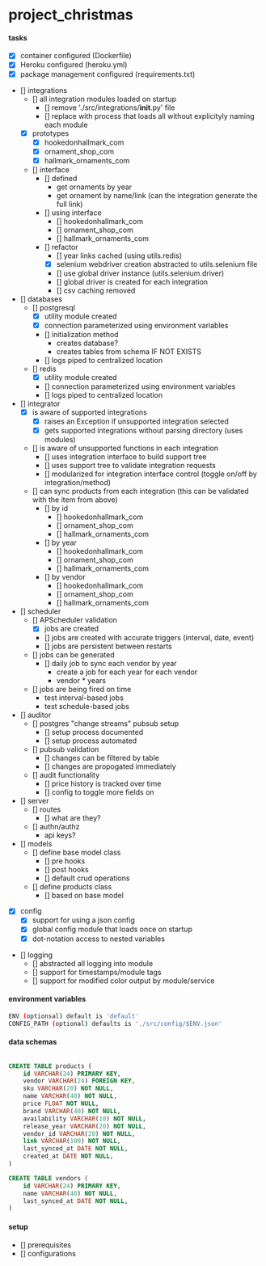 # project_christmas

#### tasks
- [x] container configured (Dockerfile)
- [x] Heroku configured (heroku.yml)
- [x] package management configured (requirements.txt)
- [] integrations
    - [] all integration modules loaded on startup
        - [] remove './src/integrations/__init__.py' file
        - [] replace with process that loads all without explicityly naming each module
    - [x] prototypes
        - [x] hookedonhallmark_com
        - [x] ornament_shop_com
        - [x] hallmark_ornaments_com
    - [] interface
        - [] defined
            - get ornaments by year
            - get ornament by name/link (can the integration generate the full link)
        - [] using interface
            - [] hookedonhallmark_com
            - [] ornament_shop_com
            - [] hallmark_ornaments_com
        - [] refactor
            - [] year links cached (using utils.redis)
            - [x] selenium webdriver creation abstracted to utils.selenium file
            - [] use global driver instance (utils.selenium.driver)
            - [] global driver is created for each integration
            - [] csv caching removed
- [] databases
    - [] postgresql
        - [x] utility module created
        - [x] connection parameterized using environment variables
        - [] initialization method
            - creates database?
            - creates tables from schema IF NOT EXISTS
        - [] logs piped to centralized location
    - [] redis
        - [x] utility module created
        - [] connection parameterized using environment variables
        - [] logs piped to centralized location
- [] integrator
    - [x] is aware of supported integrations
        - [x] raises an Exception if unsupported integration selected
        - [x] gets supported integrations without parsing directory (uses modules)
    - [] is aware of unsupported functions in each integration
        - [] uses integration interface to build support tree
        - [] uses support tree to validate integration requests
        - [] modularized for integration interface control (toggle on/off by integration/method)
    - [] can sync products from each integration (this can be validated with the item from above)
        - [] by id
            - [] hookedonhallmark_com
            - [] ornament_shop_com
            - [] hallmark_ornaments_com
        - [] by year
            - [] hookedonhallmark_com
            - [] ornament_shop_com
            - [] hallmark_ornaments_com
        - [] by vendor
            - [] hookedonhallmark_com
            - [] ornament_shop_com
            - [] hallmark_ornaments_com
- [] scheduler
    - [] APScheduler validation
        - [x] jobs are created
        - [] jobs are created with accurate triggers (interval, date, event)
        - [] jobs are persistent between restarts
    - [] jobs can be generated
        - [] daily job to sync each vendor by year
            - create a job for each year for each vendor
            - vendor * years
    - [] jobs are being fired on time
        - test interval-based jobs
        - test schedule-based jobs
- [] auditor
    - [] postgres "change streams" pubsub setup
        - [] setup process documented
        - [] setup process automated
    - [] pubsub validation
        - [] changes can be filtered by table
        - [] changes are propogated immediately
    - [] audit functionality
        - [] price history is tracked over time
        - [] config to toggle more fields on
- [] server
    - [] routes
        - [] what are they?
    - [] authn/authz
        - api keys?
- [] models
    - [] define base model class
        - [] pre hooks
        - [] post hooks
        - [] default crud operations
    - [] define products class
        - [] based on base model
- [x] config
    - [x] support for using a json config
    - [x] global config module that loads once on startup
    - [x] dot-notation access to nested variables
- [] logging
    - [] abstracted all logging into module
    - [] support for timestamps/module tags
    - [] support for modified color output by module/service

#### environment variables
```bash
ENV (optionsal) default is 'default'
CONFIG_PATH (optional) defaults is './src/config/$ENV.json'
```

#### data schemas
```sql

CREATE TABLE products (
    id VARCHAR(24) PRIMARY KEY,
    vendor VARCHAR(24) FOREIGN KEY,
    sku VARCHAR(20) NOT NULL,
    name VARCHAR(40) NOT NULL,
    price FLOAT NOT NULL,
    brand VARCHAR(40) NOT NULL,
    availability VARCHAR(10) NOT NULL,
    release_year VARCHAR(20) NOT NULL,
    vendor_id VARCHAR(20) NOT NULL,
    link VARCHAR(100) NOT NULL,
    last_synced_at DATE NOT NULL,
    created_at DATE NOT NULL,
)

CREATE TABLE vendors (
    id VARCHAR(24) PRIMARY KEY,
    name VARCHAR(40) NOT NULL,
    last_synced_at DATE NOT NULL,
)

```

#### setup
- [] prerequisites
- [] configurations